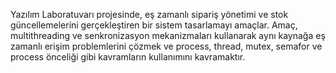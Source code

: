 Yazılım Laboratuvarı projesinde, eş zamanlı sipariş yönetimi ve stok güncellemelerini gerçekleştiren bir 
sistem tasarlamayı amaçlar. Amaç, multithreading ve senkronizasyon mekanizmaları 
kullanarak aynı kaynağa eş zamanlı erişim problemlerini çözmek ve process, thread, mutex, 
semafor ve process önceliği gibi kavramların kullanımını kavramaktır.
